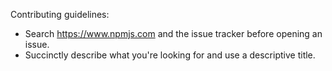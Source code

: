 Contributing guidelines:
- Search https://www.npmjs.com and the issue tracker before opening an issue.
- Succinctly describe what you're looking for and use a descriptive title.
